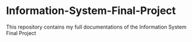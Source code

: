 # Information-System-Final-Project
This repository contains my full documentations of the Information System Final Project
